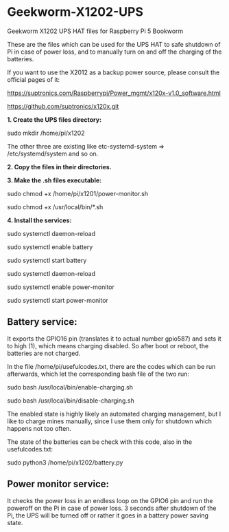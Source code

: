 # Geekworm-X1202-UPS
Geekworm X1202 UPS HAT files for Raspberry Pi 5 Bookworm

These are the files which can be used for the UPS HAT to safe shutdown of Pi in case of power loss, and to manually turn on and off the charging of the batteries.

If you want to use the X2012 as a backup power source, please consult the official pages of it:

https://suptronics.com/Raspberrypi/Power_mgmt/x120x-v1.0_software.html

https://github.com/suptronics/x120x.git

**1. Create the UPS files directory:**

sudo mkdir /home/pi/x1202

The other three are existing like etc-systemd-system => /etc/systemd/system and so on.

**2. Copy the files in their directories.**

**3. Make the .sh files executable:**

sudo chmod +x /home/pi/x1201/power-monitor.sh

sudo chmod +x /usr/local/bin/*.sh

**4. Install the services:**

sudo systemctl daemon-reload

sudo systemctl enable battery

sudo systemctl start battery


sudo systemctl daemon-reload

sudo systemctl enable power-monitor

sudo systemctl start power-monitor

## Battery service:

It exports the GPIO16 pin (translates it to actual number gpio587) and sets it to high (1), which means charging disabled. So after boot or reboot, the batteries are not charged.

In the file /home/pi/usefulcodes.txt, there are the codes which can be run afterwards, which let the corresponding bash file of the two run:

sudo bash /usr/local/bin/enable-charging.sh

sudo bash /usr/local/bin/disable-charging.sh

The enabled state is highly likely an automated charging management, but I like to charge mines manually, since I use them only for shutdown which happens not too often.

The state of the batteries can be check with this code, also in the usefulcodes.txt:

sudo python3 /home/pi/x1202/battery.py

## Power monitor service:

It checks the power loss in an endless loop on the GPIO6 pin and run the poweroff on the Pi in case of power loss. 3 seconds after shutdown of the Pi, the UPS will be turned off or rather it goes in a battery power saving state.
